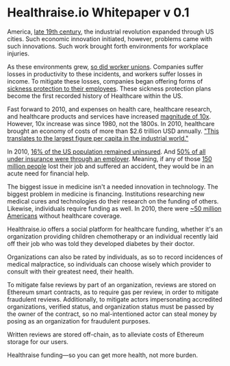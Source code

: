 # Healthraise.io Whitepaper v 0.1

America, [late 19th century](https://www.griffinbenefits.com/employeebenefitsblog/history_of_healthcare), the industrial revolution expanded through US cities. Such economic innovation initiated, however, problems came with such innovations. Such work brought forth environments for workplace injuries.

As these environments grew, [so did worker unions](https://www.griffinbenefits.com/employeebenefitsblog/history_of_healthcare).
Companies suffer losses in productivity to these incidents, and workers suffer losses in income. To mitigate these losses, companies began offering forms of [sickness protection to their employees](https://www.griffinbenefits.com/employeebenefitsblog/history_of_healthcare). These sickness protection plans become the first recorded history of Healthcare within the US.

Fast forward to 2010, and expenses on health care, healthcare research, and healthcare products and services have increased [magnitude of 10x](https://saylordotorg.github.io/text_social-problems-continuity-and-change/s16-04-problems-of-health-care-in-the.html). However, 10x increase was since 1980, not the 1800s. In 2010, healthcare brought an economy of costs of more than $2.6 trillion USD annually. ["This translates to the largest figure per capita in the industrial world."](https://saylordotorg.github.io/text_social-problems-continuity-and-change/s16-04-problems-of-health-care-in-the.html)

In 2010, [16% of the US population remained uninsured](https://saylordotorg.github.io/text_social-problems-continuity-and-change/s16-04-problems-of-health-care-in-the.html). And [50% of all under insurance were through an employer](https://saylordotorg.github.io/text_social-problems-continuity-and-change/s16-04-problems-of-health-care-in-the.html). Meaning, if any of those [150 million people](https://www.census.gov/programs-surveys/decennial-census/decade.2010.html) lost their job and suffered an accident, they would be in an acute need for financial help.

The biggest issue in medicine isn't a needed innovation in technology. The biggest problem in medicine is financing.
Institutions researching new medical cures and technologies do their research on the funding of others.
Likewise, individuals require funding as well. In 2010, there were [~50 million Americans](https://saylordotorg.github.io/text_social-problems-continuity-and-change/s16-04-problems-of-health-care-in-the.html) without healthcare coverage.

Healthraise.io offers a social platform for healthcare funding, whether it's an organization providing children chemotherapy or an individual recently laid off their job who was told they developed diabetes by their doctor.

Organizations can also be rated by individuals, as so to record incidences of medical malpractice, so individuals can choose wisely which provider to consult with their greatest need, their health.

To mitigate false reviews by part of an organization, reviews are stored on Ethereum smart contracts, as to require gas per review, in order to mitigate fraudulent reviews. Additionally, to mitigate actors impersonating accredited organizations, verified status, and organization status must be passed by the owner of the contract, so no mal-intentioned actor can steal money by posing as an organization for fraudulent purposes.

Written reviews are stored off-chain, as to alleviate costs of Ethereum storage for our users.

Healthraise funding&mdash;so you can get more health, not more burden.
